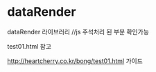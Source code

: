 # dataRender
dataRender 라이브러리
//js 주석처리 된 부분 확인가능

test01.html 참고

http://heartcherry.co.kr/bong/test01.html
가이드 
